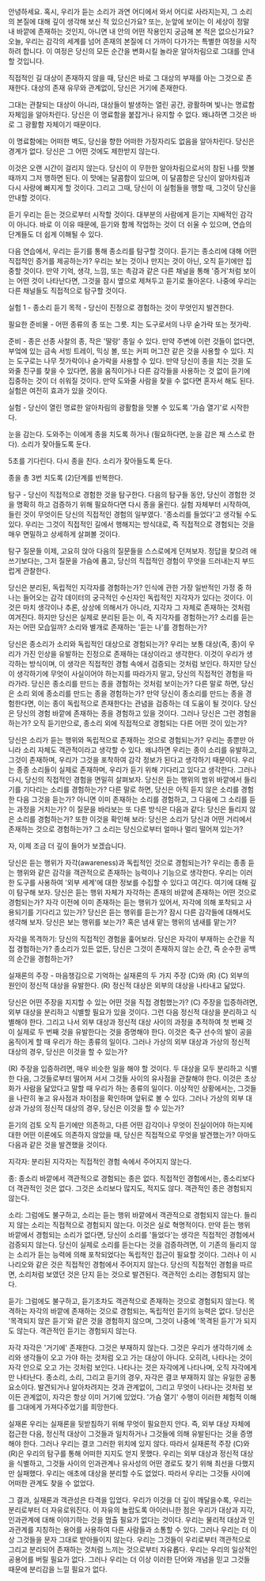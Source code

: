 안녕하세요. 혹시, 우리가 듣는 소리가 과연 어디에서 와서 어디로 사라지는지, 그 소리의 본질에 대해 깊이 생각해 보신 적 있으신가요? 또는, 눈앞에 보이는 이 세상이 정말 내 바깥에 존재하는 것인지, 아니면 내 안의 어떤 작용인지 궁금해 본 적은 없으신가요? 오늘, 우리는 감각의 세계를 넘어 존재의 본질에 더 가까이 다가가는 특별한 여정을 시작하려 합니다. 이 여정은 당신의 모든 순간을 변화시킬 놀라운 알아차림으로 그대를 안내할 것입니다.

직접적인 길
대상이 존재하지 않을 때, 당신은 바로 그 대상의 부재를 아는 그것으로 존재한다. 대상의 존재 유무와 관계없이, 당신은 거기에 존재한다.

그대는 관찰되는 대상이 아니라, 대상들이 발생하는 열린 공간, 광활하며 빛나는 명료함 자체임을 알아차린다. 당신은 이 명료함을 붙잡거나 유지할 수 없다. 왜냐하면 그것은 바로 그 광활함 자체이기 때문이다.

이 명료함에는 어떠한 벽도, 당신을 향한 어떠한 가장자리도 없음을 알아차린다. 당신은 경계가 없다. 당신은 그 어떤 것에도 제한받지 않는다.

이것은 오랜 시간이 걸리지 않는다. 당신이 이 무한한 알아차림으로서의 참된 나를 맛볼 때까지 그저 행하면 된다. 이 맛에는 달콤함이 있으며, 이 달콤함은 당신이 알아차림과 다시 사랑에 빠지게 할 것이다. 그리고 그때, 당신이 이 실험들을 행할 때, 그것이 당신을 안내할 것이다.

듣기
우리는 듣는 것으로부터 시작할 것이다. 대부분의 사람에게 듣기는 지배적인 감각이 아니다. 바로 이 이유 때문에, 듣기와 함께 작업하는 것이 더 쉬울 수 있으며, 연습의 단계들도 더 쉽게 이해될 수 있다.

다음 연습에서, 우리는 듣기를 통해 종소리를 탐구할 것이다. 듣기는 종소리에 대해 어떤 직접적인 증거를 제공하는가? 우리는 보는 것이나 만지는 것이 아닌, 오직 듣기에만 집중할 것이다. 만약 기억, 생각, 느낌, 또는 촉감과 같은 다른 채널을 통해 '증거'처럼 보이는 어떤 것이 나타난다면, 그것을 잠시 옆으로 제쳐두고 듣기로 돌아온다. 나중에 우리는 다른 채널들도 직접적으로 탐구할 것이다.

실험 1 - 종소리 듣기
목적 - 당신이 진정으로 경험하는 것이 무엇인지 발견한다.

필요한 준비물 - 어떤 종류의 종 또는 그릇. 치는 도구로서의 나무 숟가락 또는 젓가락.

준비 - 종은 선종 사찰의 종, 작은 '딸랑' 종일 수 있다. 만약 주변에 이런 것들이 없다면, 부엌에 있는 금속 서빙 트레이, 믹싱 볼, 또는 커피 머그잔 같은 것을 사용할 수 있다. 치는 도구로는 나무 젓가락이나 숟가락을 사용할 수 있다. 만약 당신이 종을 치는 것을 도와줄 친구를 찾을 수 있다면, 몸을 움직이거나 다른 감각들을 사용하는 것 없이 듣기에 집중하는 것이 더 쉬워질 것이다. 만약 도와줄 사람을 찾을 수 없다면 혼자서 해도 된다. 실험은 여전히 효과가 있을 것이다.

실험 - 당신이 열린 명료한 알아차림의 광활함을 맛볼 수 있도록 '가슴 열기'로 시작한다.

눈을 감는다. 도와주는 이에게 종을 치도록 하거나 (필요하다면, 눈을 감은 채 스스로 한다). 소리가 잦아들도록 둔다.

5초를 기다린다. 다시 종을 친다. 소리가 잦아들도록 둔다.

종을 총 3번 치도록 (2)단계를 반복한다.

탐구 - 당신이 직접적으로 경험한 것을 탐구한다. 다음의 탐구들 동안, 당신이 경험한 것을 명확히 하고 검증하기 위해 필요하다면 다시 종을 울린다. 실험 자체부터 시작하여, 들린 것이 무엇이든 당신의 직접적인 경험의 일부였다. '종소리를 들었다'고 생각될 수도 있다. 우리는 그것이 직접적인 길에서 행해지는 방식대로, 즉 직접적으로 경험되는 것을 매우 면밀하고 상세하게 살펴볼 것이다.

탐구 질문들
이제, 고요히 앉아 다음의 질문들을 스스로에게 던져보자. 정답을 찾으려 애쓰기보다는, 그저 질문을 가슴에 품고, 당신의 직접적인 경험이 무엇을 드러내는지 부드럽게 관찰한다.

당신은 분리된, 독립적인 지각자를 경험하는가?
인식에 관한 가장 일반적인 가정 중 하나는 들어오는 감각 데이터의 궁극적인 수신자인 독립적인 지각자가 있다는 것이다. 이것은 마치 생각이나 추론, 상상에 의해서가 아니라, 지각자 그 자체로 존재하는 것처럼 여겨진다. 하지만 당신은 실제로 분리된 듣는 이, 즉 지각자를 경험하는가? 소리를 듣는 자는 어떤 모습일까? 소리와 별개로 존재하는 '듣는 나'를 경험하는가?

당신은 종소리가 소리와 독립적인 대상으로 경험되는가?
우리는 보통 대상(즉, 종)이 우리가 가진 인상을 유발하는 진정으로 존재하는 대상이라고 생각한다. 이것이 우리가 생각하는 방식이며, 이 생각은 직접적인 경험 속에서 검증되는 것처럼 보인다. 하지만 당신이 생각하기에 무엇이 사실이어야 하는지를 따라가지 말고, 당신의 직접적인 경험을 따라가라. 당신은 종소리를 만드는 종을 경험하는 것처럼 보이는가? 다른 말로 하면, 당신은 소리 외에 종소리를 만드는 종을 경험하는가? 만약 당신이 종소리를 만드는 종을 경험한다면, 이는 종이 독립적으로 존재한다는 관념을 검증하는 데 도움이 될 것이다. 당신은 당신의 경험 바깥에 존재하는 종을 경험하고 있을 것이다. 그러나 당신은 그런 경험을 하는가? 오직 듣기만으로, 종소리 외에 직접적으로 경험되는 다른 어떤 것이 있는가?

당신은 소리가 듣는 행위와 독립적으로 존재하는 것으로 경험되는가?
우리는 종뿐만 아니라 소리 자체도 객관적이라고 생각할 수 있다. 왜냐하면 우리는 종이 소리를 유발하고, 그것이 존재하며, 우리가 그것을 포착하여 감각 정보가 된다고 생각하기 때문이다. 우리는 종종 소리들이 실제로 존재하며, 우리가 듣기 위해 기다리고 있다고 생각한다. 그러나 다시, 당신의 직접적인 경험을 면밀히 살펴보자. 당신은 듣는 행위의 범위 바깥에서 들리기를 기다리는 소리를 경험하는가? 다른 말로 하면, 당신은 아직 듣지 않은 소리를 경험한 다음 그것을 듣는가? 아니면 이미 존재하는 소리를 경험하고, 그 다음에 그 소리를 듣는 과정을 거치는가? 이 질문을 바라보는 또 다른 방식은 다음과 같다: 당신은 들리지 않은 소리를 경험하는가? 또한 이것을 확인해 보라: 당신은 소리가 당신과 어떤 거리에서 존재하는 것으로 경험하는가? 그 소리는 당신으로부터 얼마나 멀리 떨어져 있는가?

자, 이제 조금 더 깊이 들어가 보겠습니다.

당신은 듣는 행위가 자각(awareness)과 독립적인 것으로 경험되는가?
우리는 종종 듣는 행위와 같은 감각을 객관적으로 존재하는 능력이나 기능으로 생각한다. 우리는 이러한 도구를 사용하여 '외부 세계'에 대한 정보를 수집할 수 있다고 여긴다. 여기에 대해 깊이 탐구해 보자. 당신은 듣는 행위 자체가 자각하는 존재의 바깥에 존재하는 어떤 것으로 경험되는가? 자각 이전에 이미 존재하는 듣는 행위가 있어서, 자각에 의해 포착되고 사용되기를 기다리고 있는가? 당신은 듣는 행위를 듣는가? 잠시 다른 감각들에 대해서도 생각해 보자. 당신은 보는 행위를 보는가? 혹은 냄새 맡는 행위의 냄새를 맡는가?

자각을 목격하기: 당신의 직접적인 경험을 훑어보라. 당신은 자각이 부재하는 순간을 직접 경험하는가? 종소리가 있든 없든, 당신은 그것이 존재하지 않는 순간, 즉 순수한 공백의 순간을 경험하는가?

실재론의 주장 - 마음챙김으로 기억하는 실재론의 두 가지 주장 (C)와 (R)
(C) 외부의 원인이 정신적 대상을 유발한다.
(R) 정신적 대상은 외부의 대상을 나타내고 닮았다.

당신은 어떤 주장을 지지할 수 있는 어떤 것을 직접 경험했는가? (C) 주장을 입증하려면, 외부 대상을 분리하고 식별할 필요가 있을 것이다. 그런 다음 정신적 대상을 분리하고 식별해야 한다. 그리고 나서 외부 대상과 정신적 대상 사이의 과정을 추적하여 첫 번째 것이 실제로 두 번째 것을 유발한다는 것을 증명해야 한다. 이것은 축구 선수의 발이 공을 움직이게 할 때 우리가 하는 종류의 일이다. 그러나 가상의 외부 대상과 가상의 정신적 대상의 경우, 당신은 이것을 할 수 있는가?

(R) 주장을 입증하려면, 매우 비슷한 일을 해야 할 것이다. 두 대상을 모두 분리하고 식별한 다음, 그것들로부터 떨어져 서서 그것들 사이의 유사점을 관찰해야 한다. 이것은 초상화가 사람을 닮았다고 말할 때 우리가 하는 종류의 일이다. 이상적인 상황에서는, 그것들을 나란히 놓고 유사점과 차이점을 확인하며 앞뒤로 볼 수 있다. 그러나 가상의 외부 대상과 가상의 정신적 대상의 경우, 당신은 이것을 할 수 있는가?

듣기의 검토
오직 듣기에만 의존하고, 다른 어떤 감각이나 무엇이 진실이어야 하는지에 대한 어떤 이론에도 의존하지 않았을 때, 당신은 직접적으로 무엇을 발견했는가? 아마도 다음과 같은 것을 발견했을 것이다.

지각자: 분리된 지각자는 직접적인 경험 속에서 주어지지 않는다.

종: 종소리 바깥에서 객관적으로 경험되는 종은 없다. 직접적인 경험에서는, 종소리보다 더 객관적인 것은 없다. 그것은 소리보다 많지도, 적지도 않다. 객관적인 종은 경험되지 않는다.

소리: 그럼에도 불구하고, 소리는 듣는 행위 바깥에서 객관적으로 경험되지 않는다. 들리지 않는 소리는 직접적으로 경험되지 않는다. 이것은 실로 혁명적이다. 만약 듣는 행위 바깥에서 경험되는 소리가 없다면, 당신이 소리를 '들었다'는 생각은 직접적인 경험에서 검증되지 않는다. 당신이 실제로 소리를 듣는다는 것을 검증하려면, 이 기존의 들리지 않는 소리가 듣는 능력에 의해 포착되었다는 독립적인 접근이 필요할 것이다. 그러나 이 시나리오와 같은 것은 직접적인 경험에서 주어지지 않는다. 당신의 직접적인 경험을 따르면, 소리처럼 보였던 것은 단지 듣는 것으로 발견된다. 객관적인 소리는 경험되지 않는다.

듣기: 그럼에도 불구하고, 듣기조차도 객관적으로 존재하는 것으로 경험되지 않는다. 목격하는 자각의 바깥에 존재하는 것으로 경험되는, 독립적인 듣기의 능력은 없다. 당신은 '목격되지 않은 듣기'와 같은 것을 경험하지 않으며, 그것이 나중에 '목격된 듣기'가 되지도 않는다. 객관적인 듣기는 경험되지 않는다.

자각
자각은 '거기에' 존재한다. 그것은 부재하지 않는다. 그것은 우리가 생각하기에 소리와 생각들이 오고 가야 하는 것처럼 오고 가는 대상이 아니다. 오히려, 나타나는 것이 자각 안으로 오고 가는 것처럼 보인다. 나타나는 것은 자각에게 나타나며, 오직 자각에게만 나타난다. 종소리, 소리, 그리고 듣기의 경우, 자각은 결코 부재하지 않는 유일한 공통 요소이다. 발견되거나 알아차려지는 것과 관계없이, 그리고 무엇이 나타나는 것처럼 보이든 관계없이, 자각은 항상 이미 거기에 있었다. '가슴 열기' 수행이 이러한 체험적 이해를 그대에게 가져다주었기를 희망한다.

실재론
우리는 실재론을 뒷받침하기 위해 무엇이 필요한지 안다. 즉, 외부 대상 자체에 접근한 다음, 정신적 대상이 그것들과 일치하거나 그것들에 의해 유발된다는 것을 증명해야 한다. 그러나 우리는 결코 그러한 위치에 있지 않다. 따라서 실재론적 주장 (C)와 (R)은 우리의 탐구를 통해 어떠한 지지도 얻지 못했다. 우리는 외부 대상과 정신적 대상을 식별하고, 그것들 사이의 인과관계나 유사성의 어떤 경로도 찾기 위해 최선을 다했지만 실패했다. 우리는 애초에 대상을 분리할 수도 없었다. 따라서 우리는 그것들 사이에 어떠한 관계도 찾을 수 없었다.

그 결과, 실재론과 객관성은 타격을 입었다. 우리가 이것을 더 깊이 깨달을수록, 우리는 분리로부터 더 자유로워진다. 이 자유의 놀랍도록 아이러니한 점은 우리가 대상과 지각, 인과관계에 대해 이야기하는 것을 멈출 필요가 없다는 것이다. 우리는 물리적 대상과 인과관계를 지칭하는 용어를 사용하여 다른 사람들과 소통할 수 있다. 그러나 우리는 더 이상 그것들을 문자 그대로 받아들이지 않는다. 우리는 그것들이 우리로부터 객관적으로 그리고 분리되어 존재하는 것처럼 느끼는 것으로부터 자유롭다. 우리는 우리의 일상적인 공용어를 버릴 필요가 없다. 그러나 우리는 더 이상 이러한 단어와 개념을 믿고 그것들 때문에 분리감을 느낄 필요가 없다.